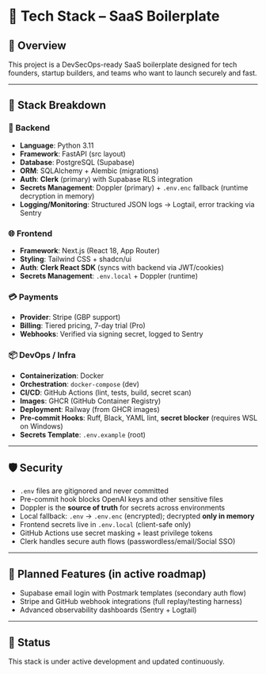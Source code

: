 # 🧱 Tech Stack – SaaS Boilerplate

## 🚀 Overview
This project is a DevSecOps-ready SaaS boilerplate designed for tech founders, startup builders, and teams who want to launch securely and fast.

---

## 🧩 Stack Breakdown

### 🧠 Backend
- **Language**: Python 3.11
- **Framework**: FastAPI (src layout)
- **Database**: PostgreSQL (Supabase)
- **ORM**: SQLAlchemy + Alembic (migrations)
- **Auth**: **Clerk** (primary) with Supabase RLS integration
- **Secrets Management**: Doppler (primary) + `.env.enc` fallback (runtime decryption in memory)
- **Logging/Monitoring**: Structured JSON logs → Logtail, error tracking via Sentry

### 🌐 Frontend
- **Framework**: Next.js (React 18, App Router)
- **Styling**: Tailwind CSS + shadcn/ui
- **Auth**: **Clerk React SDK** (syncs with backend via JWT/cookies)
- **Secrets Management**: `.env.local` + Doppler (runtime)

### 💳 Payments
- **Provider**: Stripe (GBP support)
- **Billing**: Tiered pricing, 7-day trial (Pro)
- **Webhooks**: Verified via signing secret, logged to Sentry

### 📦 DevOps / Infra
- **Containerization**: Docker
- **Orchestration**: `docker-compose` (dev)
- **CI/CD**: GitHub Actions (lint, tests, build, secret scan)
- **Images**: GHCR (GitHub Container Registry)
- **Deployment**: Railway (from GHCR images)
- **Pre-commit Hooks**: Ruff, Black, YAML lint, **secret blocker** (requires WSL on Windows)
- **Secrets Template**: `.env.example` (root)

---

## 🛡️ Security
- `.env` files are gitignored and never committed
- Pre-commit hook blocks OpenAI keys and other sensitive files
- Doppler is the **source of truth** for secrets across environments
- Local fallback: `.env` → `.env.enc` (encrypted); decrypted **only in memory**
- Frontend secrets live in `.env.local` (client-safe only)
- GitHub Actions use secret masking + least privilege tokens
- Clerk handles secure auth flows (passwordless/email/Social SSO)

---

## 🔭 Planned Features (in active roadmap)
- Supabase email login with Postmark templates (secondary auth flow)
- Stripe and GitHub webhook integrations (full replay/testing harness)
- Advanced observability dashboards (Sentry + Logtail)

---

## 📍 Status
This stack is under active development and updated continuously.
